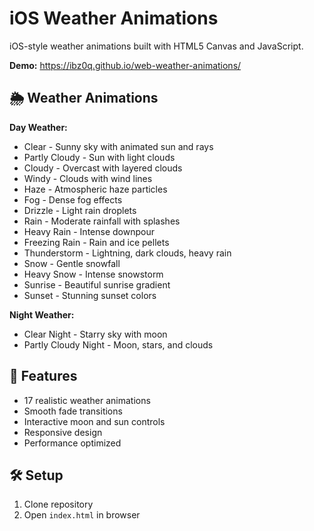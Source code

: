 # iOS Weather Animations

iOS-style weather animations built with HTML5 Canvas and JavaScript. 

**Demo:** https://ibz0q.github.io/web-weather-animations/

## 🌦️ Weather Animations

**Day Weather:**
- Clear - Sunny sky with animated sun and rays
- Partly Cloudy - Sun with light clouds
- Cloudy - Overcast with layered clouds
- Windy - Clouds with wind lines
- Haze - Atmospheric haze particles
- Fog - Dense fog effects
- Drizzle - Light rain droplets
- Rain - Moderate rainfall with splashes
- Heavy Rain - Intense downpour
- Freezing Rain - Rain and ice pellets
- Thunderstorm - Lightning, dark clouds, heavy rain
- Snow - Gentle snowfall
- Heavy Snow - Intense snowstorm
- Sunrise - Beautiful sunrise gradient
- Sunset - Stunning sunset colors

**Night Weather:**
- Clear Night - Starry sky with moon
- Partly Cloudy Night - Moon, stars, and clouds

## 🚀 Features

- 17 realistic weather animations
- Smooth fade transitions
- Interactive moon and sun controls
- Responsive design
- Performance optimized

## 🛠️ Setup

1. Clone repository
2. Open `index.html` in browser

